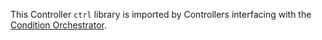 This Controller `ctrl` library is imported by Controllers interfacing with the
[Condition Orchestrator](https://github.com/metal-toolbox/conditionorc).
